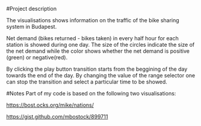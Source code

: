 #Project description

The visualisations shows information on the traffic of the bike sharing system in Budapest. 

Net demand (bikes returned - bikes taken) in every half hour for each station is showed during one day.
The size of the circles indicate the size of the net demand while the color shows whether the net demand is positive (green) or negative(red).

By clicking the play button transition starts from the beggining of the day towards the end of the day. 
By changing the value of the range selector one can stop the transition and select a particular time to be showed.

#Notes
Part of my code is based on the following two visualisations:

https://bost.ocks.org/mike/nations/

https://gist.github.com/mbostock/899711
